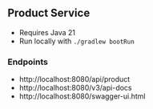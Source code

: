 ## Product Service
* Requires Java 21
* Run locally with `./gradlew bootRun`

### Endpoints
* http://localhost:8080/api/product
* http://localhost:8080/v3/api-docs
* http://localhost:8080/swagger-ui.html

